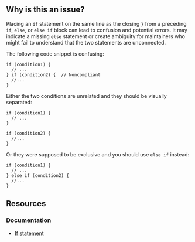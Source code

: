 ## Why is this an issue?

Placing an `if` statement on the same line as the closing `}` from a preceding `if`, `else`, or
`else if` block can lead to confusion and potential errors. It may indicate a missing `else` statement or create ambiguity for
maintainers who might fail to understand that the two statements are unconnected.

The following code snippet is confusing:

    if (condition1) {
      // ...
    } if (condition2) {  // Noncompliant
      //...
    }

Either the two conditions are unrelated and they should be visually separated:

    if (condition1) {
      // ...
    }
    
    if (condition2) {
      //...
    }

Or they were supposed to be exclusive and you should use `else if` instead:

    if (condition1) {
      // ...
    } else if (condition2) {
      //...
    }

## Resources

### Documentation

-   [If statement](https://learn.microsoft.com/en-us/dotnet/csharp/language-reference/statements/selection-statements#the-if-statement)